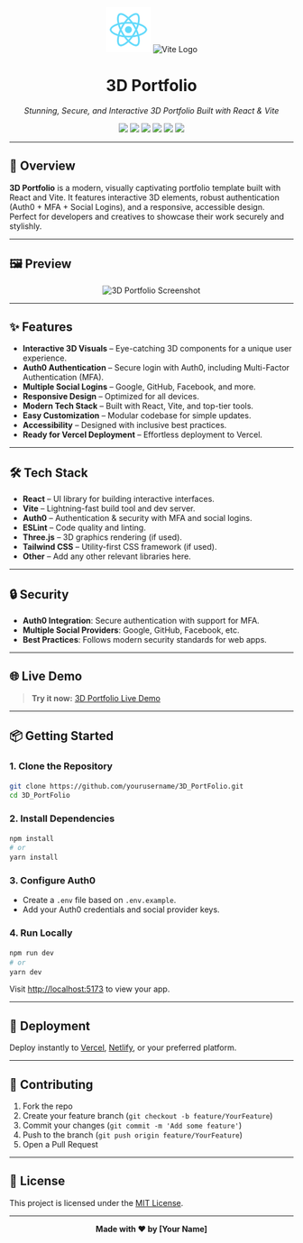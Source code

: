 <!-- Banner / Logo (optional) -->
<p align="center">
    <img src="https://raw.githubusercontent.com/github/explore/main/topics/react/react.png" width="80" alt="React Logo" />
    <img src="https://vitejs.dev/logo.svg" width="80" alt="Vite Logo" />
</p>

<h1 align="center">3D Portfolio</h1>
<p align="center"><em>Stunning, Secure, and Interactive 3D Portfolio Built with React & Vite</em></p>

<p align="center">
    <a href="https://react.dev/" alt="React"><img src="https://img.shields.io/badge/React-20232A?style=for-the-badge&logo=react&logoColor=61DAFB"/></a>
    <a href="https://vitejs.dev/" alt="Vite"><img src="https://img.shields.io/badge/Vite-646CFF?style=for-the-badge&logo=vite&logoColor=FFD62E"/></a>
    <a href="https://auth0.com/" alt="Auth0"><img src="https://img.shields.io/badge/Auth0-EB5424?style=for-the-badge&logo=auth0&logoColor=fff"/></a>
    <a href="https://eslint.org/" alt="ESLint"><img src="https://img.shields.io/badge/ESLint-4B32C3?style=for-the-badge&logo=eslint&logoColor=fff"/></a>
    <a href="https://github.com/yourusername/3D_PortFolio" alt="GitHub"><img src="https://img.shields.io/github/stars/yourusername/3D_PortFolio?style=for-the-badge"/></a>
    <a href="https://3d-portfolio-demo.vercel.app/" alt="Live Demo"><img src="https://img.shields.io/badge/Live-Demo-success?style=for-the-badge&logo=vercel"/></a>
</p>

---

## 🚀 Overview

**3D Portfolio** is a modern, visually captivating portfolio template built with React and Vite. It features interactive 3D elements, robust authentication (Auth0 + MFA + Social Logins), and a responsive, accessible design. Perfect for developers and creatives to showcase their work securely and stylishly.

---

## 🖼️ Preview

<p align="center">
    <img src="https://user-images.githubusercontent.com/yourusername/3d-portfolio-preview.png" alt="3D Portfolio Screenshot" width="700"/>
</p>

---


## ✨ Features

- **Interactive 3D Visuals** – Eye-catching 3D components for a unique user experience.
- **Auth0 Authentication** – Secure login with Auth0, including Multi-Factor Authentication (MFA).
- **Multiple Social Logins** – Google, GitHub, Facebook, and more.
- **Responsive Design** – Optimized for all devices.
- **Modern Tech Stack** – Built with React, Vite, and top-tier tools.
- **Easy Customization** – Modular codebase for simple updates.
- **Accessibility** – Designed with inclusive best practices.
- **Ready for Vercel Deployment** – Effortless deployment to Vercel.

---

## 🛠️ Tech Stack

- **React** – UI library for building interactive interfaces.
- **Vite** – Lightning-fast build tool and dev server.
- **Auth0** – Authentication & security with MFA and social logins.
- **ESLint** – Code quality and linting.
- **Three.js** – 3D graphics rendering (if used).
- **Tailwind CSS** – Utility-first CSS framework (if used).
- **Other** – Add any other relevant libraries here.

---

## 🔒 Security

- **Auth0 Integration**: Secure authentication with support for MFA.
- **Multiple Social Providers**: Google, GitHub, Facebook, etc.
- **Best Practices**: Follows modern security standards for web apps.

---

## 🌐 Live Demo

> **Try it now:** [3D Portfolio Live Demo](https://3d-portfolio-demo.vercel.app/)

---

## 📦 Getting Started

### 1. Clone the Repository

```bash
git clone https://github.com/yourusername/3D_PortFolio.git
cd 3D_PortFolio
```

### 2. Install Dependencies

```bash
npm install
# or
yarn install
```

### 3. Configure Auth0

- Create a `.env` file based on `.env.example`.
- Add your Auth0 credentials and social provider keys.

### 4. Run Locally

```bash
npm run dev
# or
yarn dev
```

Visit [http://localhost:5173](http://localhost:5173) to view your app.

---

## 🚀 Deployment

Deploy instantly to [Vercel](https://vercel.com/import), [Netlify](https://app.netlify.com/start), or your preferred platform.

---

## 🤝 Contributing

1. Fork the repo
2. Create your feature branch (`git checkout -b feature/YourFeature`)
3. Commit your changes (`git commit -m 'Add some feature'`)
4. Push to the branch (`git push origin feature/YourFeature`)
5. Open a Pull Request

---

## 📄 License

This project is licensed under the [MIT License](LICENSE).

---

<p align="center">
    <b>Made with ❤️ by [Your Name]</b>
</p>
